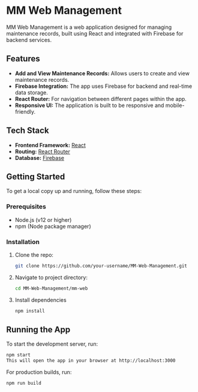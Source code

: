 # MM Web Management

MM Web Management is a web application designed for managing maintenance records, built using React and integrated with Firebase for backend services.

## Features

- **Add and View Maintenance Records:** Allows users to create and view maintenance records.
- **Firebase Integration:** The app uses Firebase for backend and real-time data storage.
- **React Router:** For navigation between different pages within the app.
- **Responsive UI:** The application is built to be responsive and mobile-friendly.

## Tech Stack

- **Frontend Framework:** [React](https://reactjs.org/)
- **Routing:** [React Router](https://reactrouter.com/)
- **Database:** [Firebase](https://firebase.google.com/)


## Getting Started

To get a local copy up and running, follow these steps:

### Prerequisites

- Node.js (v12 or higher)
- npm (Node package manager)

### Installation

1. Clone the repo:

   ```bash
   git clone https://github.com/your-username/MM-Web-Management.git

2. Navigate to project directory:

   ```bash
   cd MM-Web-Management/mm-web

3. Install dependencies

   ```bash
   npm install

## Running the App

To start the development server, run:

   ```bash
   npm start
This will open the app in your browser at http://localhost:3000
```

For production builds, run:

   ```bash
   npm run build
   



